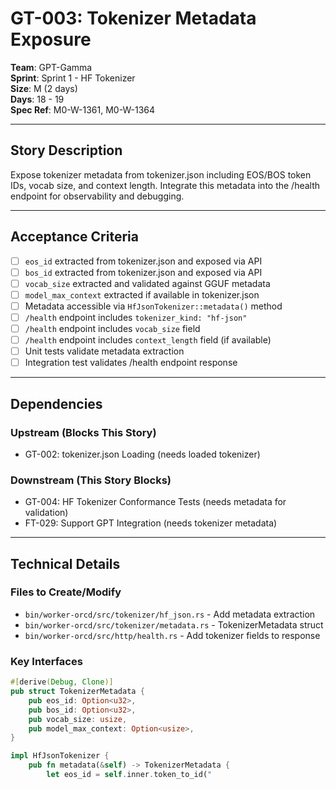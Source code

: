 # GT-003: Tokenizer Metadata Exposure

**Team**: GPT-Gamma  
**Sprint**: Sprint 1 - HF Tokenizer  
**Size**: M (2 days)  
**Days**: 18 - 19  
**Spec Ref**: M0-W-1361, M0-W-1364

---

## Story Description

Expose tokenizer metadata from tokenizer.json including EOS/BOS token IDs, vocab size, and context length. Integrate this metadata into the /health endpoint for observability and debugging.

---

## Acceptance Criteria

- [ ] `eos_id` extracted from tokenizer.json and exposed via API
- [ ] `bos_id` extracted from tokenizer.json and exposed via API
- [ ] `vocab_size` extracted and validated against GGUF metadata
- [ ] `model_max_context` extracted if available in tokenizer.json
- [ ] Metadata accessible via `HfJsonTokenizer::metadata()` method
- [ ] `/health` endpoint includes `tokenizer_kind: "hf-json"`
- [ ] `/health` endpoint includes `vocab_size` field
- [ ] `/health` endpoint includes `context_length` field (if available)
- [ ] Unit tests validate metadata extraction
- [ ] Integration test validates /health endpoint response

---

## Dependencies

### Upstream (Blocks This Story)
- GT-002: tokenizer.json Loading (needs loaded tokenizer)

### Downstream (This Story Blocks)
- GT-004: HF Tokenizer Conformance Tests (needs metadata for validation)
- FT-029: Support GPT Integration (needs tokenizer metadata)

---

## Technical Details

### Files to Create/Modify
- `bin/worker-orcd/src/tokenizer/hf_json.rs` - Add metadata extraction
- `bin/worker-orcd/src/tokenizer/metadata.rs` - TokenizerMetadata struct
- `bin/worker-orcd/src/http/health.rs` - Add tokenizer fields to response

### Key Interfaces
```rust
#[derive(Debug, Clone)]
pub struct TokenizerMetadata {
    pub eos_id: Option<u32>,
    pub bos_id: Option<u32>,
    pub vocab_size: usize,
    pub model_max_context: Option<usize>,
}

impl HfJsonTokenizer {
    pub fn metadata(&self) -> TokenizerMetadata {
        let eos_id = self.inner.token_to_id("
